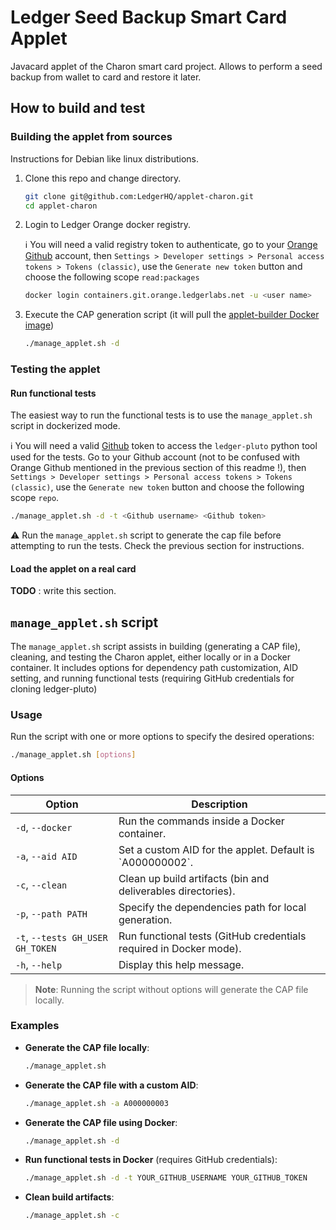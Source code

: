 # Ledger Seed Backup Smart Card Applet

Javacard applet of the Charon smart card project. Allows to perform a seed backup from wallet to card and restore it later.

## How to build and test

### Building the applet from sources

Instructions for Debian like linux distributions.

1. Clone this repo and change directory.

    ```bash
    git clone git@github.com:LedgerHQ/applet-charon.git
    cd applet-charon
    ```

2. Login to Ledger Orange docker registry.

    :information_source: You will need a valid registry token to authenticate, go to your [Orange Github](https://git.orange.ledgerlabs.net/) account, then `Settings > Developer settings > Personal access tokens > Tokens (classic)`, use the `Generate new token` button and choose the following scope `read:packages`

    ```bash
    docker login containers.git.orange.ledgerlabs.net -u <user name>
    ```

3. Execute the CAP generation script (it will pull the [applet-builder Docker image](https://git.orange.ledgerlabs.net/embedded-software/applet-builder))

    ```bash
    ./manage_applet.sh -d
    ```

### Testing the applet

#### Run functional tests

The easiest way to run the functional tests is to use the `manage_applet.sh` script in dockerized mode.

:information_source: You will need a valid [Github](https://github.com/) token to access the `ledger-pluto` python tool used for the tests. Go to your Github account (not to be confused with Orange Github mentioned in the previous section of this readme !), then `Settings > Developer settings > Personal access tokens > Tokens (classic)`, use the `Generate new token` button and choose the following scope `repo`.

```bash
./manage_applet.sh -d -t <Github username> <Github token>
```

:warning: Run the `manage_applet.sh` script to generate the cap file before attempting to run the tests. Check the previous section for instructions.

#### Load the applet on a real card

**TODO** : write this section.

## `manage_applet.sh` script

The `manage_applet.sh` script assists in building (generating a CAP file), cleaning, and testing the Charon applet, either locally or in a Docker container. It includes options for dependency path customization, AID setting, and running functional tests (requiring GitHub credentials for cloning ledger-pluto)

### Usage

Run the script with one or more options to specify the desired operations:

```bash
./manage_applet.sh [options]
```

#### Options

| Option                           | Description                                                                                          |
|----------------------------------|------------------------------------------------------------------------------------------------------|
| `-d`, `--docker`                 | Run the commands inside a Docker container.                                                          |
| `-a`, `--aid AID`                | Set a custom AID for the applet. Default is \`A000000002\`.                                          |
| `-c`, `--clean`                  | Clean up build artifacts (bin and deliverables directories).                                         |
| `-p`, `--path PATH`              | Specify the dependencies path for local generation.                                                  |
| `-t`, `--tests GH_USER GH_TOKEN` | Run functional tests (GitHub credentials required in Docker mode).                                   |
| `-h`, `--help`                   | Display this help message.                                                                           |

> **Note**: Running the script without options will generate the CAP file locally.

### Examples

- **Generate the CAP file locally**:

    ```bash
    ./manage_applet.sh
    ```

- **Generate the CAP file with a custom AID**:

    ```bash
    ./manage_applet.sh -a A000000003
    ```

- **Generate the CAP file using Docker**:

    ```bash
    ./manage_applet.sh -d
    ```

- **Run functional tests in Docker** (requires GitHub credentials):

    ```bash
    ./manage_applet.sh -d -t YOUR_GITHUB_USERNAME YOUR_GITHUB_TOKEN
    ```

- **Clean build artifacts**:

    ```bash
    ./manage_applet.sh -c
    ```
